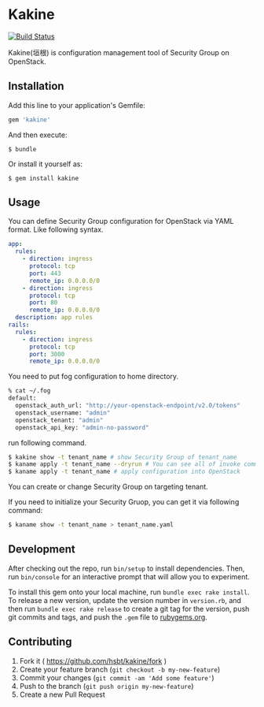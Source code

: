 # Kakine

[![Build Status](https://secure.travis-ci.org/hsbt/kakine.png)](https://travis-ci.org/hsbt/kakine)

Kakine(垣根) is configuration management tool of Security Group on OpenStack.

## Installation

Add this line to your application's Gemfile:

```ruby
gem 'kakine'
```

And then execute:

    $ bundle

Or install it yourself as:

    $ gem install kakine

## Usage

You can define Security Group configuration for OpenStack via YAML format. Like following syntax.

```yaml
app:
  rules:
    - direction: ingress
      protocol: tcp
      port: 443
      remote_ip: 0.0.0.0/0
    - direction: ingress
      protocol: tcp
      port: 80
      remote_ip: 0.0.0.0/0
  description: app rules
rails:
  rules:
    - direction: ingress
      protocol: tcp
      port: 3000
      remote_ip: 0.0.0.0/0
```

You need to put fog configuration to home directory.

```sh
% cat ~/.fog
default:
  openstack_auth_url: "http://your-openstack-endpoint/v2.0/tokens"
  openstack_username: "admin"
  openstack_tenant: "admin"
  openstack_api_key: "admin-no-password"
```

run following command.

```sh
$ kakine show -t tenant_name # show Security Group of tenant_name
$ kaname apply -t tenant_name --dryrun # You can see all of invoke commands(dryrun)
$ kaname apply -t tenant_name # apply configuration into OpenStack
```

You can create or change Security Group on targeting tenant.

If you need to initialize your Security Gruop, you can get it via following command:

```sh
$ kaname show -t tenant_name > tenant_name.yaml
```

## Development

After checking out the repo, run `bin/setup` to install dependencies. Then, run `bin/console` for an interactive prompt that will allow you to experiment.

To install this gem onto your local machine, run `bundle exec rake install`. To release a new version, update the version number in `version.rb`, and then run `bundle exec rake release` to create a git tag for the version, push git commits and tags, and push the `.gem` file to [rubygems.org](https://rubygems.org).

## Contributing

1. Fork it ( https://github.com/hsbt/kakine/fork )
2. Create your feature branch (`git checkout -b my-new-feature`)
3. Commit your changes (`git commit -am 'Add some feature'`)
4. Push to the branch (`git push origin my-new-feature`)
5. Create a new Pull Request
